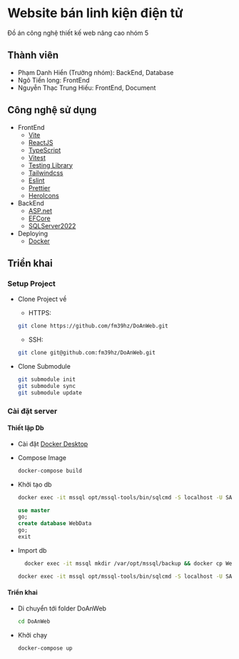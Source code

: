 # Website bán linh kiện điện tử

Đồ án công nghệ thiết kế web nâng cao nhóm 5

## Thành viên

- Phạm Danh Hiển (Trưởng nhóm): BackEnd, Database
- Ngô Tiến long: FrontEnd
- Nguyễn Thạc Trung Hiếu: FrontEnd, Document

## Công nghệ sử dụng

- FrontEnd
  - [Vite](https://vitejs.dev)
  - [ReactJS](https://reactjs.org)
  - [TypeScript](https://www.typescriptlang.org)
  - [Vitest](https://vitest.dev)
  - [Testing Library](https://testing-library.com)
  - [Tailwindcss](https://tailwindcss.com)
  - [Eslint](https://eslint.org)
  - [Prettier](https://prettier.io)
  - [HeroIcons](https://heroicons.com/)
- BackEnd
  - [ASP.net](https://asp.net)
  - [EFCore](https://github.com/dotnet/efcore)
  - [SQLServer2022](https://www.microsoft.com/en-us/sql-server/)
- Deploying
  - [Docker](https://docker.com)

## Triển khai

### Setup Project

- Clone Project về

  - HTTPS:

  ```bash
  git clone https://github.com/fm39hz/DoAnWeb.git
  ```

  - SSH:

  ```bash
  git clone git@github.com:fm39hz/DoAnWeb.git
  ```

- Clone Submodule

  ```bash
  git submodule init
  git submodule sync
  git submodule update
  ```

### Cài đặt server

#### Thiết lập Db

- Cài đặt [Docker Desktop](https://docker.com)
- Compose Image

  ```bash
  docker-compose build
  ```

- Khởi tạo db

  ```bash
  docker exec -it mssql opt/mssql-tools/bin/sqlcmd -S localhost -U SA -P '@VeryComplexPassword1thTime'
  ```

  ```sql server
  use master
  go;
  create database WebData
  go;
  exit
  ```

- Import db

  ```bash
    docker exec -it mssql mkdir /var/opt/mssql/backup && docker cp WebData/WebData.sql mssql:/var/opt/mssql/backup/WebData.sql
  ```

  ```bash
  docker exec -it mssql opt/mssql-tools/bin/sqlcmd -S localhost -U SA -P '@VeryComplexPassword1thTime' -i '/var/opt/mssql/backup/WebData.sql'
  ```

#### Triển khai

- Di chuyển tới folder DoAnWeb

  ```bash
  cd DoAnWeb
  ```

- Khởi chạy

  ```bash
  docker-compose up
  ```
